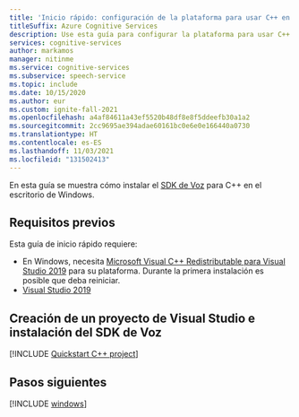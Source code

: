 ```yaml
---
title: 'Inicio rápido: configuración de la plataforma para usar C++ en Windows con el SDK de Voz: servicio de voz'
titleSuffix: Azure Cognitive Services
description: Use esta guía para configurar la plataforma para usar C++ en el escritorio de Windows con el SDK del servicio de voz.
services: cognitive-services
author: markamos
manager: nitinme
ms.service: cognitive-services
ms.subservice: speech-service
ms.topic: include
ms.date: 10/15/2020
ms.author: eur
ms.custom: ignite-fall-2021
ms.openlocfilehash: a4af84611a43ef5520b48df8e8f5ddeefb30a1a2
ms.sourcegitcommit: 2cc9695ae394adae60161bc0e6e0e166440a0730
ms.translationtype: HT
ms.contentlocale: es-ES
ms.lasthandoff: 11/03/2021
ms.locfileid: "131502413"
---
```

En esta guía se muestra cómo instalar el [SDK de Voz](~/articles/cognitive-services/speech-service/speech-sdk.md) para C++ en el escritorio de Windows.

## <a name="prerequisites"></a>Requisitos previos

Esta guía de inicio rápido requiere:

* En Windows, necesita [Microsoft Visual C++ Redistributable para Visual Studio 2019](https://support.microsoft.com/topic/the-latest-supported-visual-c-downloads-2647da03-1eea-4433-9aff-95f26a218cc0) para su plataforma. Durante la primera instalación es posible que deba reiniciar.
* [Visual Studio 2019](https://visualstudio.microsoft.com/downloads/)

## <a name="create-a-visual-studio-project-and-install-the-speech-sdk"></a>Creación de un proyecto de Visual Studio e instalación del SDK de Voz

[!INCLUDE [Quickstart C++ project](~/includes/cognitive-services-speech-service-quickstart-cpp-create-proj.md)]

## <a name="next-steps"></a>Pasos siguientes

[!INCLUDE [windows](../quickstart-list.md)]
